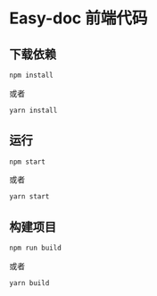 # Easy-doc 前端代码

## 下载依赖

```bash
npm install
```

或者

```bash
yarn install
```

## 运行

```bash
npm start
```

或者

```bash
yarn start
```

## 构建项目

```bash
npm run build
```

或者

```bash
yarn build
```
